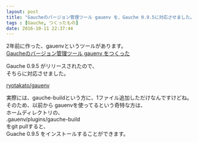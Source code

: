 ```yaml
---
layout: post
title: "Gaucheのバージョン管理ツール gauenv を、Gauche 0.9.5に対応させました。"
tags : [Gauche, つくったもの]
date: 2016-10-11 22:37:44
---
```


2年前に作った、gauenvというツールがあります。  
[Gaucheのバージョン管理ツール gauenv をつくった](/2014/09/15/made-gauenv)


Gauche 0.9.5 がリリースされたので、  
そちらに対応させました。  

[ryotakato/gauenv](https://github.com/ryotakato/gauenv)

実際には、gauche-buildという方に、1ファイル追加しただけなんですけどね。  
そのため、以前から gauenvを使ってるという奇特な方は、  
ホームディレクトリの、  
.gauenv/plugins/gauche-build  
をgit pullすると、  
Guache 0.9.5 をインストールすることができます。 



